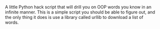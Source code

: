 A little Python hack script that will drill you on OOP words you know in an infinite manner. 
This is a simple script you should be able to figure out, and the only thing it does is use a library called urllib to download a list of words.

